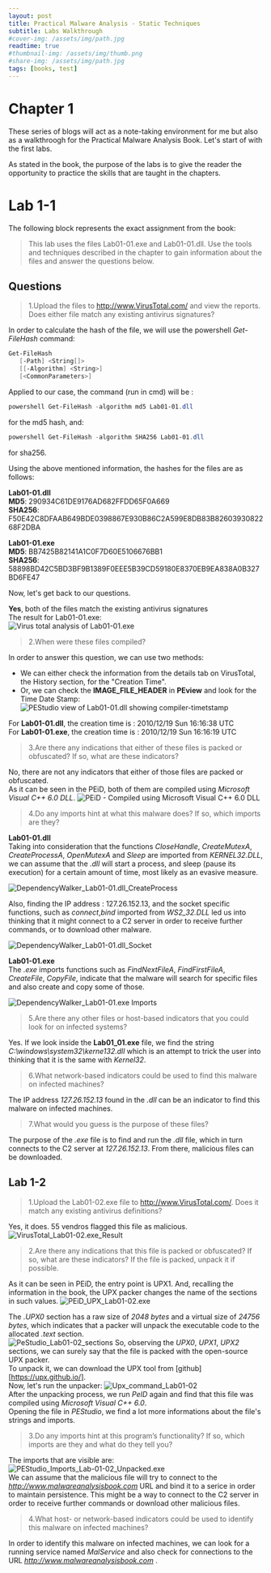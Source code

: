 ```yaml
---
layout: post
title: Practical Malware Analysis - Static Techniques
subtitle: Labs Walkthrough
#cover-img: /assets/img/path.jpg
readtime: true
#thumbnail-img: /assets/img/thumb.png
#share-img: /assets/img/path.jpg
tags: [books, test]
---
```


# Chapter 1

These series of blogs will act as a note-taking environment for me but also as a walkthroogh for the Practical Malware Analysis Book.
Let's start of with the first labs.

As stated in the book, the purpose of the labs is to give the reader the opportunity to practice the skills that are taught in the chapters.

# Lab 1-1
The following block represents the exact assignment from the book:
>This lab uses the files Lab01-01.exe and Lab01-01.dll. Use the tools and techniques
described in the chapter to gain information about the files and
answer the questions below.

## Questions
>   1.Upload the files to http://www.VirusTotal.com/ and view the reports. Does
either file match any existing antivirus signatures?

In order to calculate the hash of the file, we will use the powershell *Get-FileHash* command:

```powershell
Get-FileHash
   [-Path] <String[]>
   [[-Algorithm] <String>]
   [<CommonParameters>]
```

Applied to our case, the command (run in cmd) will be : 

```powershell
powershell Get-FileHash -algorithm md5 Lab01-01.dll
```
for the md5 hash, and:

```powershell
powershell Get-FileHash -algorithm SHA256 Lab01-01.dll
```
for sha256.

Using the above mentioned information, the hashes for the files are as follows:

**Lab01-01.dll**  
**MD5**: 290934C61DE9176AD682FFDD65F0A669  
**SHA256**: F50E42C8DFAAB649BDE0398867E930B86C2A599E8DB83B8260393082268F2DBA

**Lab01-01.exe**  
**MD5**: BB7425B82141A1C0F7D60E5106676BB1  
**SHA256**: 58898BD42C5BD3BF9B1389F0EEE5B39CD59180E8370EB9EA838A0B327BD6FE47

Now, let's get back to our questions.

**Yes**, both of the files match the existing antivirus signatures   
The result for Lab01-01.exe:   
![Virus total analysis of Lab01-01.exe](/assets/img/Lab01-01.exe%20virustotal.png)

> 2.When were these files compiled?

In order to answer this question, we can use two methods:    

- We can either check the information from the details tab on VirusTotal, the History section, for the "Creation Time".
- Or, we can check the **IMAGE_FILE_HEADER** in __PEview__ and look for the Time Date Stamp:
   ![PEStudio view of Lab01-01.dll showing compiler-timetstamp](/assets/img/Lab1-1/Lab1-1_lab01-01.dll_PEStudio.png)

For **Lab01-01.dll**, the creation time is : 2010/12/19 Sun 16:16:38 UTC  
For **Lab01-01.exe**, the creation time is : 2010/12/19 Sun 16:16:19 UTC  

> 3.Are there any indications that either of these files is packed or obfuscated?
If so, what are these indicators?

No, there are not any indicators that either of those files are packed or obfuscated.   
As it can be seen in the PEiD, both of them are compiled using *Microsoft Visual C++ 6.0 DLL*.
![PEiD - Compiled using Microsoft Visual C++ 6.0 DLL][PEiD]

> 4.Do any imports hint at what this malware does? If so, which imports
are they?

**Lab01-01.dll**  
Taking into consideration that the functions _CloseHandle_, _CreateMutexA_, _CreateProcessA_, _OpenMutexA_ and _Sleep_ are imported from _KERNEL32.DLL_, we can assume that the _.dll_ will start a process, and sleep (pause its execution) for a certain amount of time, most likely as an evasive measure.

![DependencyWalker_Lab01-01.dll_CreateProcess][DepWalkerLab01-01.dll_CreateProcess]

Also, finding the IP address : 127.26.152.13, and the socket specific functions, such as _connect_,_bind_ imported from _WS2_32.DLL_ led us into thinking that it might connect to a C2 server in order to receive further commands, or to download other malware.

![DependencyWalker_Lab01-01.dll_Socket][DepWalkerLab01-01.dll_socket]

**Lab01-01.exe**  
The _.exe_ imports functions such as _FindNextFileA_, _FindFirstFileA_, _CreateFile_, _CopyFile_, indicate that the malware will search for specific files and also create and copy some of those.

![DependencyWalker_Lab01-01.exe Imports][DepWalkerLab01-01.exe_Imports]

> 5.Are there any other files or host-based indicators that you could look for
on infected systems?

Yes. If we look inside the **Lab01_01.exe** file, we find the string _C:\windows\system32\kerne132.dll_ which is an attempt to trick the user into thinking that it is the same with _Kernel32_. 

> 6.What network-based indicators could be used to find this malware on
infected machines?

The IP address _127.26.152.13_ found in the _.dll_ can be an indicator to find this malware on infected machines.

> 7.What would you guess is the purpose of these files?

The purpose of the _.exe_ file is to find and run the _.dll_ file, which in turn connects to the C2 server at _127.26.152.13_. From there, malicious files can be downloaded.


## Lab 1-2

> 1.Upload the Lab01-02.exe file to http://www.VirusTotal.com/. Does it match
any existing antivirus definitions?

Yes, it does. 55 vendros flagged this file as malicious.
![VirusTotal_Lab01-02.exe_Result][Lab01-02.exe_VirusTotal]

> 2.Are there any indications that this file is packed or obfuscated? If so,
what are these indicators? If the file is packed, unpack it if possible.

As it can be seen in PEiD, the entry point is UPX1. And, recalling the information in the book, the UPX packer changes the name of the sections in such values.
![PEiD_UPX_Lab01-02.exe][PEiD_UPX_Lab01-02.exe]

The _.UPX0_ section has a raw size of _2048 bytes_ and a virtual size of _24756 bytes_, which indicates that a packer will unpack the executable code to the allocated _.text_ section.  
![PeStudio_Lab01-02_sections][PeStudio_Lab01-02_sections]
So, observing the _UPX0_, _UPX1_, _UPX2_ sections, we can surely say that the file is packed with the open-source UPX packer.  
To unpack it, we can download the UPX tool from [github][https://upx.github.io/].  
Now, let's run the unpacker:
![Upx_command_Lab01-02][Lab01-02_UPX]  
After the unpacking process, we run _PeID_ again and find that this file was compiled using _Microsoft Visual C++ 6.0_.  
Opening the file in _PEStudio_, we find a lot more informations about the file's strings and imports.

> 3.Do any imports hint at this program’s functionality? If so, which imports
are they and what do they tell you?

The imports that are visible are: 
![PEStudio_Imports_Lab-01-02_Unpacked.exe][PEStudio_Imports_Lab-01-02_Unpacked.exe]  
We can assume that the malicious file will try to connect to the _http://www.malwareanalysisbook.com_ URL and bind it to a serice in order to maintain persistence. This might be a way to connect to the C2 server in order to receive further commands or download other malicious files.



> 4.What host- or network-based indicators could be used to identify this
malware on infected machines?

 In order to identify this malware on infected machines, we can look for a running service named _MalService_ and also check for connections to the URL _http://www.malwareanalysisbook.com_ .


[PEiD]:/assets/img/Lab1-1/PeiD_MicrosoftVisualC++6.0.png
[DepWalkerLab01-01.dll_CreateProcess]:/assets/img/Lab1-1/DepWalker_Lab01-01.dll_CreateProcess.png
[DepWalkerLab01-01.dll_socket]:/assets/img/Lab1-1/DepWalker_Lab01-01.dll_socket.png
[DepWalkerLab01-01.exe_Imports]:/assets/img/Lab1-1/DepWalker_Lab01-01.exe_Imports.png
[Lab01-02.exe_VirusTotal]:/assets/img/Lab1-2/Question1_VirusTotal_Lab01-02.exe.png
[PEiD_UPX_Lab01-02.exe]:/assets/img/Lab1-2/Lab01-02.exe_PEiD.png
[PeStudio_Lab01-02_sections]:/assets/img/Lab1-2/Question2_PeStudio_Lab01-02.exe.png
[Lab01-02_UPX]:/assets/img/Lab1-2/Question2_UPX_Lab01-02.exe.png
[PEStudio_Imports_Lab-01-02_Unpacked.exe]:/assets/img/Lab1-2/Question3_PeStudio_Lab01-02.exe.png

